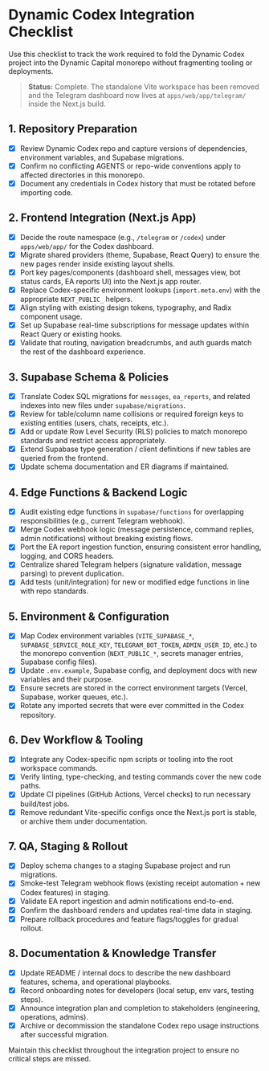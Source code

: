 # Dynamic Codex Integration Checklist

Use this checklist to track the work required to fold the Dynamic Codex project
into the Dynamic Capital monorepo without fragmenting tooling or deployments.

> **Status:** Complete. The standalone Vite workspace has been removed and the
> Telegram dashboard now lives at `apps/web/app/telegram/` inside the Next.js
> build.

## 1. Repository Preparation

- [x] Review Dynamic Codex repo and capture versions of dependencies,
      environment variables, and Supabase migrations.
- [x] Confirm no conflicting AGENTS or repo-wide conventions apply to affected
      directories in this monorepo.
- [x] Document any credentials in Codex history that must be rotated before
      importing code.

## 2. Frontend Integration (Next.js App)

- [x] Decide the route namespace (e.g., `/telegram` or `/codex`) under
      `apps/web/app/` for the Codex dashboard.
- [x] Migrate shared providers (theme, Supabase, React Query) to ensure the new
      pages render inside existing layout shells.
- [x] Port key pages/components (dashboard shell, messages view, bot status
      cards, EA reports UI) into the Next.js app router.
- [x] Replace Codex-specific environment lookups (`import.meta.env`) with the
      appropriate `NEXT_PUBLIC_` helpers.
- [x] Align styling with existing design tokens, typography, and Radix component
      usage.
- [x] Set up Supabase real-time subscriptions for message updates within React
      Query or existing hooks.
- [x] Validate that routing, navigation breadcrumbs, and auth guards match the
      rest of the dashboard experience.

## 3. Supabase Schema & Policies

- [x] Translate Codex SQL migrations for `messages`, `ea_reports`, and related
      indexes into new files under `supabase/migrations`.
- [x] Review for table/column name collisions or required foreign keys to
      existing entities (users, chats, receipts, etc.).
- [x] Add or update Row Level Security (RLS) policies to match monorepo
      standards and restrict access appropriately.
- [x] Extend Supabase type generation / client definitions if new tables are
      queried from the frontend.
- [x] Update schema documentation and ER diagrams if maintained.

## 4. Edge Functions & Backend Logic

- [x] Audit existing edge functions in `supabase/functions` for overlapping
      responsibilities (e.g., current Telegram webhook).
- [x] Merge Codex webhook logic (message persistence, command replies, admin
      notifications) without breaking existing flows.
- [x] Port the EA report ingestion function, ensuring consistent error handling,
      logging, and CORS headers.
- [x] Centralize shared Telegram helpers (signature validation, message parsing)
      to prevent duplication.
- [x] Add tests (unit/integration) for new or modified edge functions in line
      with repo standards.

## 5. Environment & Configuration

- [x] Map Codex environment variables (`VITE_SUPABASE_*`,
      `SUPABASE_SERVICE_ROLE_KEY`, `TELEGRAM_BOT_TOKEN`, `ADMIN_USER_ID`, etc.)
      to the monorepo convention (`NEXT_PUBLIC_*`, secrets manager entries,
      Supabase config files).
- [x] Update `.env.example`, Supabase config, and deployment docs with new
      variables and their purpose.
- [x] Ensure secrets are stored in the correct environment targets (Vercel,
      Supabase, worker queues, etc.).
- [x] Rotate any imported secrets that were ever committed in the Codex
      repository.

## 6. Dev Workflow & Tooling

- [x] Integrate any Codex-specific npm scripts or tooling into the root
      workspace commands.
- [x] Verify linting, type-checking, and testing commands cover the new code
      paths.
- [x] Update CI pipelines (GitHub Actions, Vercel checks) to run necessary
      build/test jobs.
- [x] Remove redundant Vite-specific configs once the Next.js port is stable, or
      archive them under documentation.

## 7. QA, Staging & Rollout

- [x] Deploy schema changes to a staging Supabase project and run migrations.
- [x] Smoke-test Telegram webhook flows (existing receipt automation + new Codex
      features) in staging.
- [x] Validate EA report ingestion and admin notifications end-to-end.
- [x] Confirm the dashboard renders and updates real-time data in staging.
- [x] Prepare rollback procedures and feature flags/toggles for gradual rollout.

## 8. Documentation & Knowledge Transfer

- [x] Update README / internal docs to describe the new dashboard features,
      schema, and operational playbooks.
- [x] Record onboarding notes for developers (local setup, env vars, testing
      steps).
- [x] Announce integration plan and completion to stakeholders (engineering,
      operations, admins).
- [x] Archive or decommission the standalone Codex repo usage instructions after
      successful migration.

Maintain this checklist throughout the integration project to ensure no critical
steps are missed.
